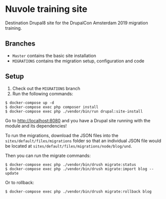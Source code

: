 # Nuvole training site

Destination Drupal8 site for the DrupalCon Amsterdam 2019 migration training.

## Branches

* `Master` contains the basic site installation
* `MIGRATIONS` contains the migration setup, configuration and code

## Setup

1. Check out the `MIGRATIONS` branch
2. Run the following commands:

```
$ docker-compose up -d
$ docker-compose exec php composer install
$ docker-compose exec php ./vendor/bin/run drupal:site-install
```

Go to [http://localhost:8080](http://localhost:8080) and you have a Drupal site running with the module and its dependencies!

To run the migrations, download the JSON files into the `sites/default/files/migrations` folder so that an individual JSON file would be located at `sites/default/files/migrations/node/blog/und`.

Then you can run the migrate commands:

```
$ docker-compose exec php ./vendor/bin/drush migrate:status
$ docker-compose exec php ./vendor/bin/drush migrate:import blog --update
```

Or to rollback:

```
$ docker-compose exec php ./vendor/bin/drush migrate:rollback blog
```
